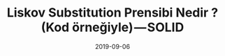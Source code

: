 ---
title: 'Liskov Substitution Prensibi Nedir ? (Kod örneğiyle) — SOLID'
cover: ./image.png
link: https://gokhana.medium.com/liskov-substitution-prensibi-nedir-kod-%C3%B6rne%C4%9Fiyle-soli%CC%87d-3cfc1cd63c1a
date: 2019-09-06
description: 'Bir sınıf ya da fonksiyon var olan özellikleri korumalı yani davranışını değiştirmiyor olmalı ve yeni özellikler kazanabilmelidir...'
tags: ['solid','medium']
---